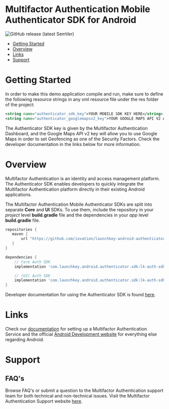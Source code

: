 # Multifactor Authentication Mobile Authenticator SDK for Android 

![GitHub release (latest SemVer)](https://img.shields.io/github/v/release/iovation/launchkey-android-authenticator-sdk?label=latest%20release)

  * [Getting Started](#gettingstarted)
  * [Overview](#overview)
  * [Links](#links)
  * [Support](#support)

# <a name="gettingstarted"></a>Getting Started

In order to make this demo application compile and run, make sure to define the following 
resource strings in any xml resource file under the res folder of the project:

```xml
<string name="authenticator_sdk_key">YOUR MOBILE SDK KEY HERE</string>
<string name="authenticator_googlemapsv2_key">YOUR GOOGLE MAPS API V2 ANDROID KEY HERE</string>
```

The Authenticator SDK key is given by the Multifactor Authentication Dashboard, and the Google Maps API v2 
key will allow you to use Google Maps in order to set Geofencing as one of the Security 
Factors. Check the developer documentation in the links below for more information.

# <a name="overview"></a>Overview

Multifactor Authentication is an identity and access management platform. The Authenticator SDK enables 
developers to quickly integrate the Multifactor Authentication platform directly 
in their existing Android applications.

The Multifactor Authentication Mobile Authenticator SDKs are split into separate <b>Core</b> and <b>UI</b> SDKs.
To use them, include the repository in your <i>project</i> level <b>build.gradle</b> file and the dependencies in your <i>app</i> level <b>build.gradle</b> file.
```gradle
repositories {
   maven {
       url "https://github.com/iovation/launchkey-android-authenticator-sdk/raw/master/lk-auth-sdk"
   }
}

dependencies {
    // Core Auth SDK
    implementation 'com.launchkey.android.authenticator.sdk:lk-auth-sdk-core:<version>'

    // (UI) Auth SDK
    implementation 'com.launchkey.android.authenticator.sdk:lk-auth-sdk-ui:<version>'
}
```

Developer documentation for using the Authenticator SDK is found [here](https://docs.launchkey.com/authenticator-sdk/integrate-authenticator-sdk-android-v3.html).

#  <a name="links"></a>Links

  Check our [documentation](https://docs.launchkey.com/authenticator-sdk/before-you-begin.html) for setting up
  a Multifactor Authentication Service and the official [Android Development website](https://d.android.com)
  for everything else regarding Android.

#  <a name="support"></a>Support

## FAQ's

Browse FAQ's or submit a question to the Multifactor Authentication support team for both
technical and non-technical issues. Visit the Multifactor Authentication Support website [here](https://www.iovation.com/contact).

